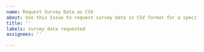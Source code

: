 ```yaml
---
name: Request Survey Data as CSV
about: Use this Issue to request survey data in CSV format for a specific data range
title: ''
labels: survey data requested
assignees: ''

---
```



